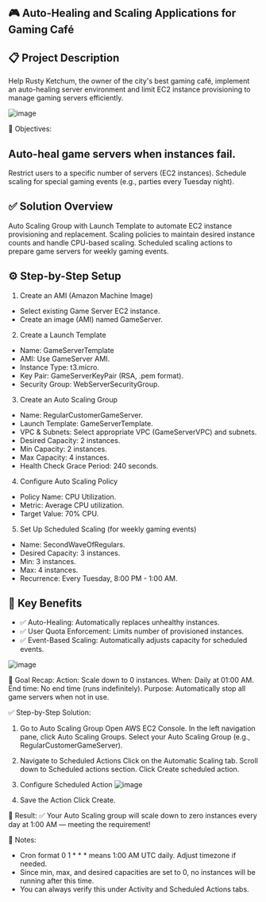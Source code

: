 ## 🎮 Auto-Healing and Scaling Applications for Gaming Café 



 
## 📋 Project Description 
Help Rusty Ketchum, the owner of the city's best gaming café, implement an auto-healing server environment and limit EC2 instance provisioning to manage gaming servers efficiently.

![image](https://github.com/user-attachments/assets/97b3c407-c750-4070-9717-e6796dbd1396)

🚩 Objectives: 
## Auto-heal game servers when instances fail. 
Restrict users to a specific number of servers (EC2 instances). 
Schedule scaling for special gaming events (e.g., parties every Tuesday night). 
 
 
## ✅ Solution Overview 
Auto Scaling Group with Launch Template to automate EC2 instance provisioning and replacement. 
Scaling policies to maintain desired instance counts and handle CPU-based scaling. 
Scheduled scaling actions to prepare game servers for weekly gaming events. 
 
 
## ⚙️ Step-by-Step Setup 
1. Create an AMI (Amazon Machine Image) 
- Select existing Game Server EC2 instance. 
- Create an image (AMI) named GameServer. 
2. Create a Launch Template 
- Name: GameServerTemplate 
- AMI: Use GameServer AMI. 
- Instance Type: t3.micro. 
- Key Pair: GameServerKeyPair (RSA, .pem format). 
- Security Group: WebServerSecurityGroup. 
3. Create an Auto Scaling Group 
- Name: RegularCustomerGameServer. 
- Launch Template: GameServerTemplate. 
- VPC & Subnets: Select appropriate VPC (GameServerVPC) and subnets. 
- Desired Capacity: 2 instances. 
- Min Capacity: 2 instances. 
- Max Capacity: 4 instances. 
- Health Check Grace Period: 240 seconds. 
4. Configure Auto Scaling Policy 
- Policy Name: CPU Utilization. 
- Metric: Average CPU utilization. 
- Target Value: 70% CPU. 
5. Set Up Scheduled Scaling (for weekly gaming events) 
- Name: SecondWaveOfRegulars. 
- Desired Capacity: 3 instances. 
- Min: 3 instances. 
- Max: 4 instances. 
- Recurrence: Every Tuesday, 8:00 PM - 1:00 AM. 
 
 
## 🔑 Key Benefits 
- ✅ Auto-Healing: Automatically replaces unhealthy instances. 
- ✅ User Quota Enforcement: Limits number of provisioned instances. 
- ✅ Event-Based Scaling: Automatically adjusts capacity for scheduled events. 
 
 


 ![image](https://github.com/user-attachments/assets/bd8d3a19-5631-4f31-aa09-3d83cb0e7cfd)

 
 
🎯 Goal Recap: 
Action: Scale down to 0 instances. 
When: Daily at 01:00 AM. 
End time: No end time (runs indefinitely). 
Purpose: Automatically stop all game servers when not in use. 
 
 
✅ Step-by-Step Solution: 
1. Go to Auto Scaling Group 
Open AWS EC2 Console. 
In the left navigation pane, click Auto Scaling Groups. 
Select your Auto Scaling Group (e.g., RegularCustomerGameServer). 
 
 
2. Navigate to Scheduled Actions 
Click on the Automatic Scaling tab. 
Scroll down to Scheduled actions section. 
Click Create scheduled action. 
 
 
3. Configure Scheduled Action
   ![image](https://github.com/user-attachments/assets/f03a935d-b2a7-4c10-bb26-0a7f10a05d04)


 
5. Save the Action 
Click Create. 
 
 
🚀 Result: 
✅ Your Auto Scaling group will scale down to zero instances every day at 1:00 AM — meeting the requirement! 
 
 
🔑 Notes: 
- Cron format 0 1 * * * means 1:00 AM UTC daily. Adjust timezone if needed. 
- Since min, max, and desired capacities are set to 0, no instances will be running after this time. 
- You can always verify this under Activity and Scheduled Actions tabs. 
